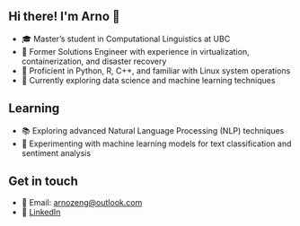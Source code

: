 ## Hi there! I'm Arno 👋
- 🎓 Master’s student in Computational Linguistics at UBC
- 🔧 Former Solutions Engineer with experience in virtualization, containerization, and disaster recovery
- 🐍 Proficient in Python, R, C++, and familiar with Linux system operations
- 🌱 Currently exploring data science and machine learning techniques

## Learning
- 📚 Exploring advanced Natural Language Processing (NLP) techniques
- 🤖 Experimenting with machine learning models for text classification and sentiment analysis

## Get in touch
- 📧 Email: arnozeng@outlook.com
- 💼 [LinkedIn](https://www.linkedin.com/in/arnozeng/)

